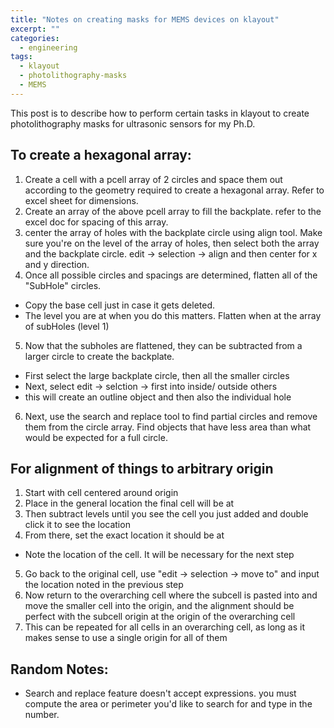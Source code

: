 ```yaml
---
title: "Notes on creating masks for MEMS devices on klayout"
excerpt: ""
categories:
  - engineering
tags:
  - klayout
  - photolithography-masks
  - MEMS
---
```


This post is to describe how to perform certain tasks in klayout to create photolithography masks for ultrasonic sensors for my Ph.D. 



## To create a hexagonal array: 
1. Create a cell with a pcell array of 2 circles and space them out according to the geometry required to create a hexagonal array. Refer to excel sheet for dimensions.
2. Create an array of the above pcell array to fill the backplate. refer to the excel doc for spacing of this array.
3. center the array of holes with the backplate circle using align tool. Make sure you're on the level of the array of holes, then select both the array and the backplate circle.
edit -> selection -> align and then center for x and y direction.
4. Once all possible circles and spacings are determined, flatten all of the "SubHole" circles.
 - Copy the base cell just in case it gets deleted.
 - The level you are at when you do this matters. Flatten when at the array of subHoles (level 1)
5. Now that the subholes are flattened, they can be subtracted from a larger circle to create the backplate.
 - First select the large backplate circle, then all the smaller circles
 - Next, select edit -> selction -> first into inside/ outside others
 - this will create an outline object and then also the individual hole
6. Next, use the search and replace tool to find partial circles and remove them from the circle array. Find objects that have less area than what would be expected for a full circle.


## For alignment of things to arbitrary origin
1. Start with cell centered around origin
2. Place in the general location the final cell will be at
3. Then subtract levels until you see the cell you just added and double click it to see the location
4. From there, set the exact location it should be at
  - Note the location of the cell. It will be necessary for the next step
5. Go back to the original cell, use "edit -> selection -> move to" and input the location noted in the previous step
6. Now return to the overarching cell where the subcell is pasted into and move the smaller cell into the origin, and the alignment should be perfect with the subcell origin at the origin of the overarching cell
7. This can be repeated for all cells in an overarching cell, as long as it makes sense to use a single origin for all of them


## Random Notes:
- Search and replace feature doesn't accept expressions. you must compute the area or perimeter you'd like to search for and type in the number.